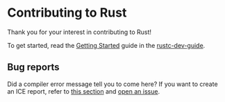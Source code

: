 # Contributing to Rust

Thank you for your interest in contributing to Rust!

To get started, read the [Getting Started] guide in the [rustc-dev-guide].

## Bug reports

Did a compiler error message tell you to come here? If you want to create an ICE report,
refer to [this section][contributing-bug-reports] and [open an issue][issue template].

[Getting Started]: https://rustc-dev-guide.rust-lang.org/getting-started.html
[rustc-dev-guide]: https://rustc-dev-guide.rust-lang.org/
[contributing-bug-reports]: https://rustc-dev-guide.rust-lang.org/contributing.html#bug-reports
[issue template]: https://github.com/rust-lang/rust/issues/new/choose
